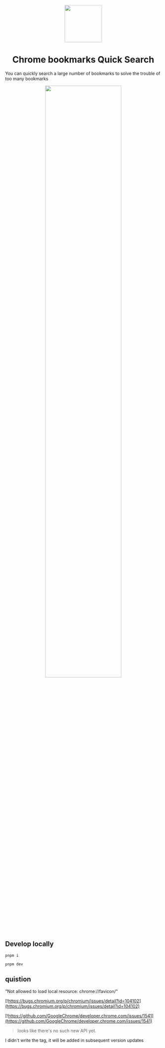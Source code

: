 <div align="center">
  <a href="https://lig-bookmarks.vercel.app/" target="_blank">
    <img align="center" width="120" src="https://user-images.githubusercontent.com/26371465/199880204-b57b1c9a-d3de-468a-8c79-5de53dc51b00.png">
  </a>
  <h1>Chrome bookmarks Quick Search</h1>
</div>

You can quickly search a large number of bookmarks to solve the trouble of too many bookmarks

<div align="center">
  <img width="70%" src="https://user-images.githubusercontent.com/26371465/202107166-85a906b1-3fdd-4f03-9a72-3c6f22f118e2.png" >
</div>

## Develop locally

```
pnpm i
```

```
pnpm dev
```

## quistion

"Not allowed to load local resource: chrome://favicon/"

[!https://bugs.chromium.org/p/chromium/issues/detail?id=104102](https://bugs.chromium.org/p/chromium/issues/detail?id=104102)

[!https://github.com/GoogleChrome/developer.chrome.com/issues/1541](https://github.com/GoogleChrome/developer.chrome.com/issues/1541)

> looks like there's no such new API yet.

I didn't write the tag, it will be added in subsequent version updates
